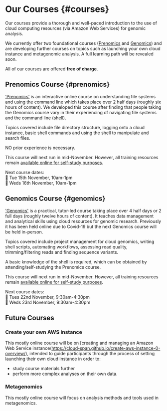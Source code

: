 # Our Courses {#courses}

Our courses provide a thorough and well-paced introduction to the use of cloud computing resources (via Amazon Web Services) for genomic analysis.

We currently offer two foundational courses ([Prenomics](#prenomics) and [Genomics](#genomics)) and are developing further courses on topics such as launching your own cloud instance and metagenomic analysis. A full learning path will be revealed soon.

All of our courses are offered **free of charge**.

## Prenomics Course {#prenomics}
['Prenomics'](https://cloud-span.github.io/prenomics00-intro/) is an interactive online course on understanding file systems and using the command line which takes place over 2 half days (roughly six hours of content). We developed this course after finding that people taking the Genomics course vary in their experiencing of navigating file systems and the command line (shell).

Topics covered include file directory structure, logging onto a cloud instance, basic shell commands and using the shell to manipulate and search files.

NO prior experience is necessary.

This course will next run in mid-November. However, all training resources remain [available online for self-study purposes](https://cloud-span.github.io/prenomics00-intro/).

Next course dates:  
📆 Tue 15th November, 10am-1pm  
📆 Weds 16th November, 10am-1pm  

## Genomics Course {#genomics}
['Genomics'](https://cloud-span.github.io/00genomics/) is a practical, tutor-led course taking place over 4 half days or 2 full days (roughly twelve hours of content). It teaches data management and analytical skills using cloud resources for genomic research. Previously it has been held online due to Covid-19 but the next Genomics course will be held in-person.

Topics covered include project management for cloud genomics, writing shell scripts, automating workflows, assessing read quality, trimming/filtering reads and finding sequence variants.

A basic knowledge of the shell is required, which can be obtained by attending/self-studying the Prenomics course.

This course will next run in mid-November. However, all training resources remain [available online for self-study purposes](https://cloud-span.github.io/00genomics/).

Next course dates:  
📆 Tues 22nd November, 9:30am-4:30pm  
📆 Weds 23rd November, 9:30am-4:30pm  

## Future Courses
### Create your own AWS instance
This mostly online course will be on [creating and managing an Amazon Web Service instance(https://cloud-span.github.io/create-aws-instance-0-overview/), intended to guide participants through the process of setting launching their own cloud instance in order to:

- study course materials further
- perform more complex analyses on their own data.

### Metagenomics
This mostly online course will focus on analysis methods and tools used in metagenomics.
